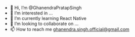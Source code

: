 - 👋 Hi, I’m @GhanendraPratapSingh
- 👀 I’m interested in ...
- 🌱 I’m currently learning React Native
- 💞️ I’m looking to collaborate on ...
- 📫 How to reach me ghanendra.singh.official@gmail.com

<!---
GhanendraPratapSingh/GhanendraPratapSingh is a ✨ special ✨ repository because its `README.md` (this file) appears on your GitHub profile.
You can click the Preview link to take a look at your changes.
--->

